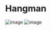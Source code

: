# Hangman
![image](https://github.com/Lenni93/Hangman/assets/43273642/3f0e21c6-77a7-4852-8ae1-425e346c4825)
![image](https://github.com/Lenni93/Hangman/assets/43273642/76729b7f-4725-4dcb-9fdd-ccf95681ad10)


